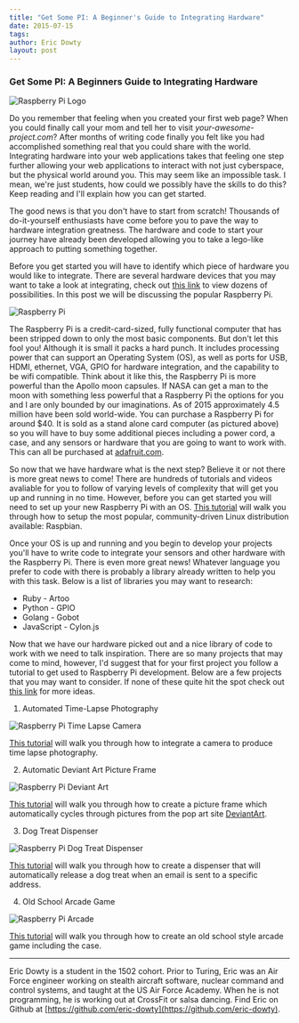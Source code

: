 ```yaml
---
title: "Get Some PI: A Beginner's Guide to Integrating Hardware"
date: 2015-07-15
tags:
author: Eric Dowty
layout: post
---
```


### Get Some PI: A Beginners Guide to Integrating Hardware

![Raspberry Pi Logo](http://pi.qcontinuum.com/Welcome/Welcome_Resources/raspberry-pi-900-75-2.png?raw=true)

Do you remember that feeling when you created your first web page? When you could finally call your mom and tell her to visit *your-awesome-project.com*? After months of writing code finally you felt like you had accomplished something real that you could share with the world. Integrating hardware into your web applications takes that feeling one step further allowing your web applications to interact with not just cyberspace, but the physical world around you. This may seem like an impossible task. I mean, we're just students, how could we possibly have the skills to do this? Keep reading and I'll explain how you can get started.

The good news is that you don't have to start from scratch! Thousands of do-it-yourself enthusiasts have come before you to pave the way to hardware integration greatness. The hardware and code to start your journey have already been developed allowing you to take a lego-like approach to putting something together. 

Before you get started you will have to identify which piece of hardware you would like to integrate. There are several hardware devices that you may want to take a look at integrating, check out [this link](http://cylonjs.com/documentation/platforms/) to view dozens of possibilities. In this post we will be discussing the popular Raspberry Pi.

![Raspberry Pi](http://ecx.images-amazon.com/images/I/51MrYF3ct0L._SX300_.jpg?raw=true)

The Raspberry Pi is a credit-card-sized, fully functional computer that has been stripped down to only the most basic components. But don't let this fool you! Although it is small it packs a hard punch. It includes processing power that can support an Operating System (OS), as well as ports for USB, HDMI, ethernet, VGA, GPIO for hardware integration, and the capability to be wifi compatible. Think about it like this, the Raspberry Pi is more powerful than the Apollo moon capsules. If NASA can get a man to the moon with something less powerful that a Raspberry Pi the options for you and I are only bounded by our imaginations. As of 2015 approximately 4.5 million have been sold world-wide. You can purchase a Raspberry Pi for around $40. It is sold as a stand alone card computer (as pictured above) so you will have to buy some additional pieces including a power cord, a case, and any sensors or hardware that you are going to want to work with. This can all be purchased at [adafruit.com](http://www.adafruit.com/).

So now that we have hardware what is the next step? Believe it or not there is more great news to come! There are hundreds of tutorials and videos avaliable for you to follow of varying levels of complexity that will get you up and running in no time. However, before you can get started you will need to set up your new Raspberry Pi with an OS. [This tutorial](https://www.howtoforge.com/tutorial/howto-install-raspbian-on-raspberry-pi/) will walk you through how to setup the most popular, community-driven Linux distribution available: Raspbian.

Once your OS is up and running and you begin to develop your projects you'll have to write code to integrate your sensors and other hardware with the Raspberry Pi. There is even more great news! Whatever language you prefer to code with there is probably a library already written to help you with this task. Below is a list of libraries you may want to research:

* Ruby - Artoo 
* Python - GPIO
* Golang - Gobot
* JavaScript - Cylon.js

Now that we have our hardware picked out and a nice library of code to work with we need to talk inspiration. There are so many projects that may come to mind, however, I'd suggest that for your first project you follow a tutorial to get used to Raspberry Pi development. Below are a few projects that you may want to consider. If none of these quite hit the spot check out [this link](http://www.treehugger.com/slideshows/gadgets/20-awesome-projects-raspberry-pi-microcomputers/) for more ideas.

1. Automated Time-Lapse Photography

![Raspberry Pi Time Lapse Camera](http://media.treehugger.com/assets/images/2013/02/time-lapse-dolly.jpg.644x0_q70_crop-smart.jpg?raw=true)

[This tutorial](http://www.instructables.com/id/Raspberry-Pi-powered-time-lapse-dolly-RasPiLapse/?ALLSTEPS) will walk you through how to integrate a camera to produce time lapse photography.

2. Automatic Deviant Art Picture Frame

![Raspberry Pi Deviant Art](http://media.treehugger.com/assets/images/2013/02/deviant-art-picture-frame-wired-design.jpg.644x0_q70_crop-smart.jpg?raw=true)

[This tutorial](http://theswitchtolinux.blogspot.com/2012/12/raspberry-pi-daily-deviations-picture.html) will walk you through how to create a picture frame which automatically cycles through pictures from the pop art site [DeviantArt](http://www.deviantart.com/).

3. Dog Treat Dispenser

![Raspberry Pi Dog Treat Dispenser](http://media.treehugger.com/assets/images/2013/02/treat-machine.jpg.644x0_q70_crop-smart.jpg?raw=true)

[This tutorial](http://www.nyccnc.com/judd-treat-machine.html) will walk you through how to create a dispenser that will automatically release a dog treat when an email is sent to a specific address.

4. Old School Arcade Game

![Raspberry Pi Arcade](http://cnet4.cbsistatic.com/hub/i/r/2012/11/27/2862e2f6-cbf2-11e2-9a4a-0291187b029a/resize/770x578/f1e1feda0740a98003b6732679a83400/25-things-to-do-with-raspberry-pi-arcade.jpg?raw=true)

[This tutorial](http://www.iliketomakestuff.com/raspberry-pi-arcade-part-1/) will walk you through how to create an old school style arcade game including the case.

---
Eric Dowty is a student in the 1502 cohort. Prior to Turing, Eric was an Air Force engineer working on stealth aircraft software, nuclear command and control systems, and taught at the US Air Force Academy. When he is not programming, he is working out at CrossFit or salsa dancing. Find Eric on Github at [https://github.com/eric-dowty](https://github.com/eric-dowty).
